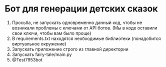 # Бот для генерации детских сказок

1. Просьба, не запускать одновременно данный код, чтобы не возникали проблемы с ключами от API ботов. (Мы в коде оставили свои ключи, чтобы вам было проще)
2. В requirements.txt находятся необходимые библиотеки (понадобится виртуальное окружение)
3. Запускать приложение строго из главной директории
4. Запускать fairy-tale/main.py
5. @Test7953bot
